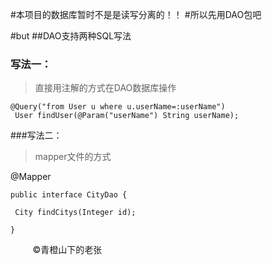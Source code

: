 #本项目的数据库暂时不是是读写分离的！！
#所以先用DAO包吧

#but
##DAO支持两种SQL写法

### 写法一：

>直接用注解的方式在DAO数据库操作

    @Query("from User u where u.userName=:userName")
     User findUser(@Param("userName") String userName);
 
 ###写法二：
 >mapper文件的方式
 
  @Mapper
  
    public interface CityDao {
  
     City findCitys(Integer id);
   
    }





&nbsp;&nbsp;&nbsp;&nbsp;&nbsp;&nbsp;&nbsp;&nbsp;&nbsp;&copy;青橙山下的老张